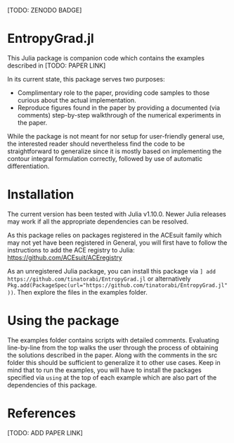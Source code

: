 [TODO: ZENODO BADGE]

# EntropyGrad.jl
This Julia package is companion code which contains the examples described in [TODO: PAPER LINK]

In its current state, this package serves two purposes:
- Complimentary role to the paper, providing code samples to those curious about the actual implementation.
- Reproduce figures found in the paper by providing a documented (via comments) step-by-step walkthrough of the numerical experiments in the paper.

While the package is not meant for nor setup for user-friendly general use, the interested reader should nevertheless find the code to be straightforward to generalize since it is mostly based on implementing the contour integral formulation correctly, followed by use of automatic differentiation.

# Installation

The current version has been tested with Julia v1.10.0. Newer Julia releases may work if all the appropriate dependencies can be resolved.

As this package relies on packages registered in the ACEsuit family which may not yet have been registered in General, you will first have to follow the instructions to add the ACE registry to Julia: https://github.com/ACEsuit/ACEregistry

As an unregistered Julia package, you can install this package via ```] add https://github.com/tinatorabi/EntropyGrad.jl``` or alternatively ```Pkg.add(PackageSpec(url="https://github.com/tinatorabi/EntropyGrad.jl"))```. Then explore the files in the examples folder.

# Using the package

The examples folder contains scripts with detailed comments. Evaluating line-by-line from the top walks the user through the process of obtaining the solutions described in the paper. Along with the comments in the src folder this should be sufficient to generalize it to other use cases. Keep in mind that to run the examples, you will have to install the packages specified via ```using``` at the top of each example which are also part of the dependencies of this package.

# References

[TODO: ADD PAPER LINK]